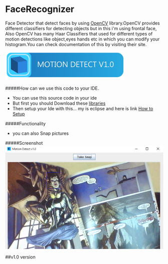 # FaceRecognizer
Face Detector that detect faces by using <a href="http://opencv.org/" target="_blank">OpenCV</a> library.OpenCV provides different classifiers for detecting objects but in this i'm using frontal face, Also OpenCV has many Haar Classifiers that used for different types of motion detections like object,eyes hands etc in which you can modify your histogram.You can check documentation of this by visiting their site.

![image1](/res/sc0.png)

#####How can we use this code to your IDE.
* You can use this source code in your ide
* But first you should Download these <a href="http://opencv.org/downloads.html" target="_blank">libraries</a>
* Then setup your Ide with this... my is eclipse and here is link <a href="http://docs.opencv.org/2.4/doc/tutorials/introduction/java_eclipse/java_eclipse.html" target="_blank">How to Setup</a> 

#####Functionality
* you can also Snap pictures

#####Screenshot
![image2](/res/sc1.png)

##v1.0
version
